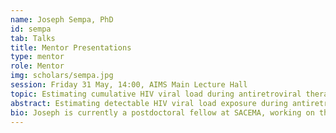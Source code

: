 ```yaml
---
name: Joseph Sempa, PhD
id: sempa
tab: Talks
title: Mentor Presentations
type: mentor
role: Mentor
img: scholars/sempa.jpg
session: Friday 31 May, 14:00, AIMS Main Lecture Hall
topic: Estimating cumulative HIV viral load during antiretroviral therapy and the potential role HIV antibody assays
abstract: Estimating detectable HIV viral load exposure during antiretroviral therapy, including viral rebounds between sampling intervals, is key to achieving the third-90 UNAIDS target of viral suppression to stop HIV transmission. Cumulative HIV viral load (cVL2)—area under the longitudinal HIV log viral load curve above 400 copies/mL—is a new biomarker that is associated with mortality and opportunistic infections, but to our knowledge it has not yet been analyzed for CD4 count response. We present a Bayesian analysis of CD4 count response adjusting for cVL2 as a main predictor and other variables. Further, we highlight the limitations to estimating cVL2 as a measure of cumulative antigenic exposure and propose using HIV antibody tests in the place of viral load tests, which could improve cVL2 estimation.
bio: Joseph is currently a postdoctoral fellow at SACEMA, working on the repurposing of HIV diagnostic assays for HIV management and is supervised by Prof Alex Welte. Previously, he was funded by SACEMA to do a PhD in Epidemiology, focusing on the effects of longitudinal HIV viral load on treatment outcomes in people on ART in sub-Saharan Africa, under the supervision of Prof Martin Nieuwoudt. He attended MMED in 2013 after which he received an I3D scholarship under the supervision of Prof Steve Bellan. Joseph is interested in the analysis and interpretation of dynamic range of HIV diagnostic assays, for post-diagnosis patient management.
---
```

